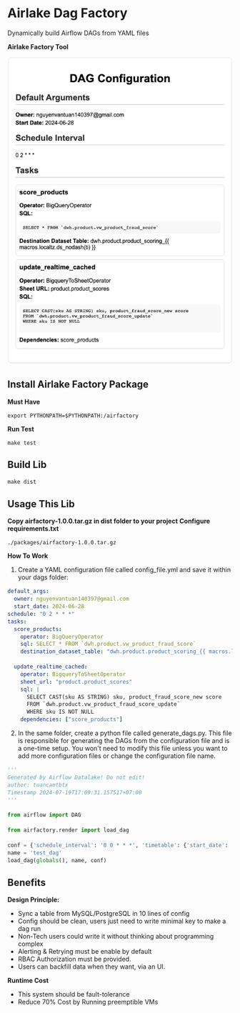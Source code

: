 # Airlake Dag Factory
Dynamically build Airflow DAGs from YAML files

**Airlake Factory Tool**

![tool](./assets/dag_factory.png)


## Install Airlake Factory Package

**Must Have**
```
export PYTHONPATH=$PYTHONPATH:/airfactory
```
**Run Test**
```
make test
```
## Build Lib
```
make dist
```
## Usage This Lib
**Copy airfactory-1.0.0.tar.gz in dist folder to your project**
**Configure requirements.txt**
```
./packages/airfactory-1.0.0.tar.gz
```

**How To Work**

1. Create a YAML configuration file called config_file.yml and save it within your dags folder:
```yaml
default_args:
  owner: nguyenvantuan140397@gmail.com
  start_date: 2024-06-28
schedule: "0 2 * * *"
tasks:
  score_products:
    operator: BigQueryOperator
    sql: SELECT * FROM `dwh.product.vw_product_fraud_score`
    destination_dataset_table: "dwh.product.product_scoring_{{ macros.localtz.ds_nodash(ti) }}"

  update_realtime_cached:
    operator: BigqueryToSheetOperator
    sheet_url: "product.product_scores"
    sql: |
      SELECT CAST(sku AS STRING) sku, product_fraud_score_new score
      FROM `dwh.product.vw_product_fraud_score_update`
      WHERE sku IS NOT NULL
    dependencies: ["score_products"]
```
2. In the same folder, create a python file called generate_dags.py. This file is responsible for generating the DAGs from the configuration file and is a one-time setup. You won't need to modify this file unless you want to add more configuration files or change the configuration file name.
```python
'''
Generated by Airflow Datalake! Do not edit!
author: tuancamtbtx
Timestamp 2024-07-19T17:09:31.157517+07:00
'''

from airflow import DAG

from airfactory.render import load_dag

conf = {'schedule_interval': '0 0 * * *', 'timetable': {'start_date': '2021-01-01', 'end_date': '2021-01-02'}, 'default_args': {'owner': 'airflow', 'depends_on_past': False, 'email_on_failure': False, 'email_on_retry': False, 'retries': 1}, 'tasks': {'task1': {'operator': 'airflow.operators.bash.BashOperator', 'bash_command': 'echo 1', 'execution_timeout': 60, 'sla': 30}, 'task2': {'operator': 'airflow.operators.bash.BashOperator', 'bash_command': 'echo 2', 'execution_timeout': 60, 'sla': 30}}}
name = 'test_dag'
load_dag(globals(), name, conf)
```

## Benefits
**Design Principle:**
- Sync a table from MySQL/PostgreSQL in 10 lines of config
- Config should be clean, users just need to write minimal key to make a dag run
- Non-Tech users could write it without thinking about programming complex
- Alerting & Retrying must be enable by default
- RBAC Authorization must be provided.
- Users can backfill data when they want, via an UI.

**Runtime Cost**
- This system should be fault-tolerance
- Reduce 70% Cost by Running preemptible VMs